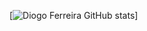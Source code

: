 [![Diogo Ferreira GitHub stats](https://github-readme-stats-diogofrr.vercel.app/api?username=diogofrr)]
